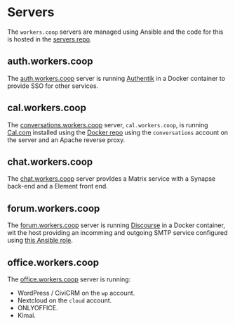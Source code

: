 Servers
=======

The `workers.coop` servers are managed using Ansible and the code for this is
hosted in the [servers repo](https://git.coop/workers/servers).

auth.workers.coop
-----------------

The [auth.workers.coop](https://auth.workers.coop/) server is running
[Authentik](https://goauthentik.io/) in a Docker container to provide SSO for
other services.

cal.workers.coop
----------------

The [conversations.workers.coop](https://conversations.workers.coop/) server,
`cal.workers.coop`, is running [Cal.com](https://github.com/calcom/cal.com/)
installed using the [Docker repo](https://github.com/calcom/docker) using the
`conversations` account on the server and an Apache reverse proxy.

chat.workers.coop
-----------------

The [chat.workers.coop](https://chat.workers.coop/) server provIdes a Matrix
service with a Synapse back-end and a Element front end.

forum.workers.coop
------------------

The [forum.workers.coop](https://forum.workers.coop/) server is running
[Discourse](https://discourse.org/) in a Docker container, wit the host
providing an incomming and outgoing SMTP service configured using [this Ansible
role](https://git.coop/webarch/discourse).

office.workers.coop
-------------------

The [office.workers.coop](https://office.workers.coop/) server is running:

* WordPress / CiviCRM on the `wp` account.
* Nextcloud on the `cloud` account.
* ONLYOFFICE.
* Kimai.
